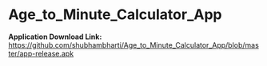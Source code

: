# Age_to_Minute_Calculator_App
<b>Application Download Link:</b> https://github.com/shubhambharti/Age_to_Minute_Calculator_App/blob/master/app-release.apk
